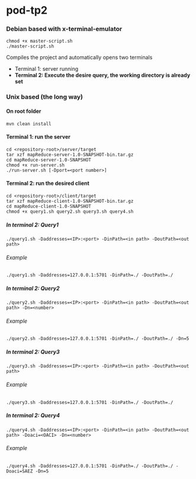 # pod-tp2

### Debian based with x-terminal-emulator
```
chmod +x master-script.sh
./master-script.sh
```
Compiles the project and automatically opens two terminals
* Terminal 1: server running
* **Terminal 2: Execute the desire query, the working directory is already set**


### Unix based (the long way)

#### On root folder
```
mvn clean install
```

#### Terminal 1: run the server
```
cd <repository-root>/server/target
tar xzf mapReduce-server-1.0-SNAPSHOT-bin.tar.gz
cd mapReduce-server-1.0-SNAPSHOT
chmod +x run-server.sh
./run-server.sh [-Dport=<port number>]
```

#### Terminal 2: run the desired client
```
cd <repository-root>/client/target
tar xzf mapReduce-client-1.0-SNAPSHOT-bin.tar.gz
cd mapReduce-client-1.0-SNAPSHOT
chmod +x query1.sh query2.sh query3.sh query4.sh
```

##### In terminal 2: Query1
```
./query1.sh -Daddresses=<IP>:<port> -DinPath=<in path> -DoutPath=<out path>
```

###### Example
```
./query1.sh -Daddresses=127.0.0.1:5701 -DinPath=./ -DoutPath=./
```

##### In terminal 2: Query2
```
./query2.sh -Daddresses=<IP>:<port> -DinPath=<in path> -DoutPath=<out path> -Dn=<number>
```

###### Example
```
./query2.sh -Daddresses=127.0.0.1:5701 -DinPath=./ -DoutPath=./ -Dn=5
```

##### In terminal 2: Query3
```
./query3.sh -Daddresses=<IP>:<port> -DinPath=<in path> -DoutPath=<out path>
```

###### Example
```
./query3.sh -Daddresses=127.0.0.1:5701 -DinPath=./ -DoutPath=./
```

##### In terminal 2: Query4
```
./query4.sh -Daddresses=<IP>:<port> -DinPath=<in path> -DoutPath=<out path> -Doaci=<OACI> -Dn=<number>
```

###### Example
```
./query4.sh -Daddresses=127.0.0.1:5701 -DinPath=./ -DoutPath=./ -Doaci=SAEZ -Dn=5
```
